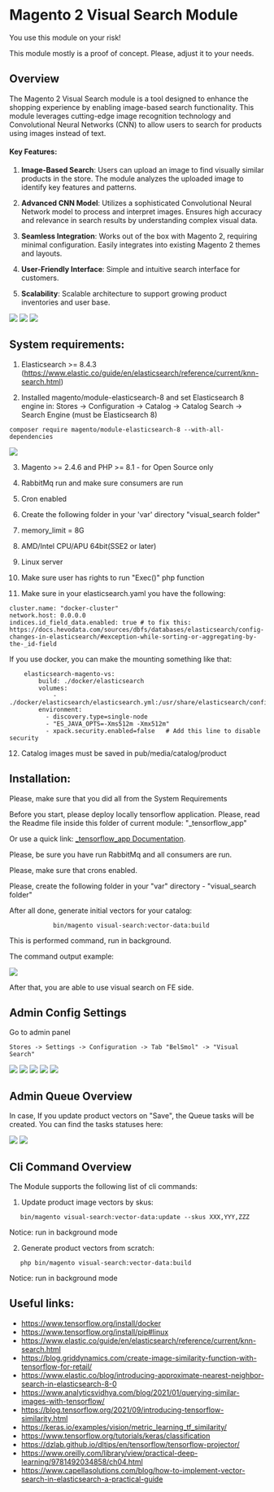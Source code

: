 # Magento 2 Visual Search Module

You use this module on your risk!

This module mostly is a proof of concept. Please, adjust it to your needs.

## Overview

The Magento 2 Visual Search module is a tool designed to enhance the shopping experience by enabling image-based search 
functionality. This module leverages cutting-edge image recognition technology and Convolutional Neural Networks (CNN) 
to allow users to search for products using images instead of text.

#### Key Features:

1) <strong>Image-Based Search</strong>: Users can upload an image to find visually similar products in the store. 
The module analyzes the uploaded image to identify key features and patterns.

2) <strong>Advanced CNN Model</strong>: Utilizes a sophisticated Convolutional Neural Network model to process and interpret images.
Ensures high accuracy and relevance in search results by understanding complex visual data.

3) <strong>Seamless Integration</strong>: Works out of the box with Magento 2, requiring minimal configuration.
Easily integrates into existing Magento 2 themes and layouts.

4) <strong>User-Friendly Interface</strong>: Simple and intuitive search interface for customers.

5) <strong>Scalability</strong>: Scalable architecture to support growing product inventories and user base.


![](_git_images/fe_example1.png)
![](_git_images/fe_example2.png)
![](_git_images/fe_example3.png)


## System requirements:

1) Elasticsearch >= 8.4.3 (https://www.elastic.co/guide/en/elasticsearch/reference/current/knn-search.html)

2) Installed magento/module-elasticsearch-8 and set Elasticsearch 8 engine in:
Stores -> Configuration -> Catalog -> Catalog Search -> Search Engine (must be Elasticsearch 8)

```
composer require magento/module-elasticsearch-8 --with-all-dependencies
```
![](_git_images/elasticsearch_admin_settings.png)


3) Magento >= 2.4.6 and PHP >= 8.1 - for Open Source only

4) RabbitMq run and make sure consumers are run

5) Cron enabled

6) Create the following folder in your 'var' directory "visual_search folder"

7) memory_limit = 8G

8) AMD/Intel CPU/APU 64bit(SSE2 or later)

9) Linux server

10) Make sure user has rights to run "Exec()" php function

11) Make sure in your elasticsearch.yaml you have the following:


```
cluster.name: "docker-cluster"
network.host: 0.0.0.0
indices.id_field_data.enabled: true # to fix this: https://docs.hevodata.com/sources/dbfs/databases/elasticsearch/config-changes-in-elasticsearch/#exception-while-sorting-or-aggregating-by-the-_id-field
```

If you use docker, you can make the mounting something like that:


```
    elasticsearch-magento-vs:
        build: ./docker/elasticsearch
        volumes:
            - ./docker/elasticsearch/elasticsearch.yml:/usr/share/elasticsearch/config/elasticsearch.yml
        environment:
          - discovery.type=single-node
          - "ES_JAVA_OPTS=-Xms512m -Xmx512m"
          - xpack.security.enabled=false   # Add this line to disable security
```


12) Catalog images must be saved in pub/media/catalog/product


## Installation:

Please, make sure that you did all from the System Requirements

Before you start, please deploy locally tensorflow application. Please, read the Readme file inside this folder of current module: "_tensorflow_app"

Or use a quick link: [_tensorflow_app Documentation](_tensorflow_app/README.md).

Please, be sure you have run RabbitMq and all consumers are run. 

Please, make sure that crons enabled.

Please, create the following folder in your "var" directory - "visual_search folder"

After all done, generate initial vectors for your catalog:

```
            bin/magento visual-search:vector-data:build
```

This is performed command, run in background.

The command output example:

![](_git_images/vector_generation_cli_output_example.png)

After that, you are able to use visual search on FE side.


## Admin Config Settings

Go to admin panel

```
Stores -> Settings -> Configuration -> Tab "BelSmol" -> "Visual Search"
```

![](_git_images/admin_config1.png)
![](_git_images/admin_config2.png)
![](_git_images/admin_config3.png)
![](_git_images/admin_config4.png)
![](_git_images/admin_config5.png)


## Admin Queue Overview

In case, If you update product vectors on "Save", the Queue tasks will be created. You can find the tasks statuses here:

![](_git_images/admin_menu_queue.png)
![](_git_images/admin_queue_example.png)


## Cli Command Overview
The Module supports the following list of cli commands:

1) Update product image vectors by skus:

```
   bin/magento visual-search:vector-data:update --skus XXX,YYY,ZZZ
```

Notice: run in background mode


2) Generate product vectors from scratch:

```
   php bin/magento visual-search:vector-data:build
```

Notice: run in background mode

## Useful links:

* https://www.tensorflow.org/install/docker
* https://www.tensorflow.org/install/pip#linux
* https://www.elastic.co/guide/en/elasticsearch/reference/current/knn-search.html
* https://blog.griddynamics.com/create-image-similarity-function-with-tensorflow-for-retail/
* https://www.elastic.co/blog/introducing-approximate-nearest-neighbor-search-in-elasticsearch-8-0
* https://www.analyticsvidhya.com/blog/2021/01/querying-similar-images-with-tensorflow/
* https://blog.tensorflow.org/2021/09/introducing-tensorflow-similarity.html
* https://keras.io/examples/vision/metric_learning_tf_similarity/
* https://www.tensorflow.org/tutorials/keras/classification
* https://dzlab.github.io/dltips/en/tensorflow/tensorflow-projector/
* https://www.oreilly.com/library/view/practical-deep-learning/9781492034858/ch04.html
* https://www.capellasolutions.com/blog/how-to-implement-vector-search-in-elasticsearch-a-practical-guide
